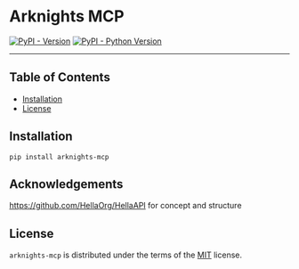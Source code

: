 # Arknights MCP

[![PyPI - Version](https://img.shields.io/pypi/v/arknights-mcp.svg)](https://pypi.org/project/arknights-mcp)
[![PyPI - Python Version](https://img.shields.io/pypi/pyversions/arknights-mcp.svg)](https://pypi.org/project/arknights-mcp)

-----

## Table of Contents

- [Installation](#installation)
- [License](#license)

## Installation

```console
pip install arknights-mcp
```

## Acknowledgements
https://github.com/HellaOrg/HellaAPI for concept and structure


## License

`arknights-mcp` is distributed under the terms of the [MIT](https://spdx.org/licenses/MIT.html) license.

